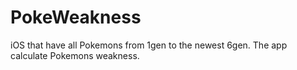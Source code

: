 PokeWeakness
============
iOS that have all Pokemons from 1gen to the newest 6gen. The app calculate Pokemons weakness.
